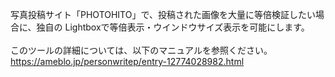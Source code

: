 写真投稿サイト「PHOTOHITO」で、投稿された画像を大量に等倍検証したい場合に、独自の Lightboxで等倍表示・ウインドウサイズ表示を可能にします。<br>
<br>
このツールの詳細については、以下のマニュアルを参照ください。<br>
https://ameblo.jp/personwritep/entry-12774028982.html
